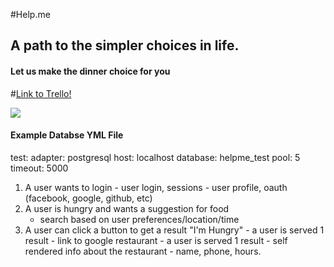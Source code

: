#Help.me

## A path to the simpler choices in life.
#### Let us make the dinner choice for you

#[Link to Trello!](https://trello.com/b/YaWsIABY/help-me)


![](http://emilymeixin.files.wordpress.com/2013/09/ios7_icon_redesign_by_ida_swarczewskaja.png)


#### Example Databse YML File
test:
  adapter: postgresql
  host: localhost
  database: helpme_test
  pool: 5
  timeout: 5000

 1) A user wants to login
		- user login, sessions
		- user profile, oauth (facebook, google, github, etc)
 2) A user is hungry and wants a suggestion for food
 	  - search based on user preferences/location/time
 3) A user can click a button to get a result "I'm Hungry"
		- a user is served 1 result - link to google restaurant
		- a user is served 1 result - self rendered info about the restaurant
			- name, phone, hours.